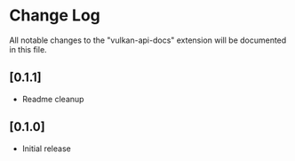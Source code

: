 # Change Log

All notable changes to the "vulkan-api-docs" extension will be documented in this file.

## [0.1.1]

- Readme cleanup

## [0.1.0]

- Initial release
